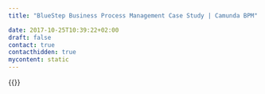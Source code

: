 ```yaml
---
title: "BlueStep Business Process Management Case Study | Camunda BPM"

date: 2017-10-25T10:39:22+02:00
draft: false
contact: true
contacthidden: true
mycontent: static
---
```

{{<case-study-single
company="BlueStep"
companydescription="<p>BlueStep is the largest specialist mortgage lender in the Nordics, providing more than 29,000 customers in Sweden and Norway with mortgage loans, after being turned down by traditional banks. As additional products BlueStep also offers unsecured personal loans in Sweden and deposit accounts in Sweden and Norway. In total BlueStep handles more than 225,000 loan applications each year.</p>"
customerquote="<p>We see Camunda as a valuable component within our new lending platform, which is built on a micro service architecture. To achieve wanted efficiency gains we need a much higher degree of automation in our processes, and Camundas capabilities fits our needs well. It is modern, easy to integrate with, and gives us flexibility when designing our processes.</p><p>-Erik Lind, CIO at BlueStep</p>"
teaser="Using Camunda as part of a new loan application platform for mortgages and unsecured loans in Sweden and Norway"
usecase=""
videolink=""
logo="//images.ctfassets.net/vpidbgnakfvf/4toOxfu4lqUG8YCCUucwEa/ab2ac00d23460dca7967c52d9aae373c/blue-step-bank.svg"
pdf=""
thumbnail="">}}